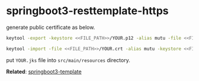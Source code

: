 # springboot3-resttemplate-https

generate public certificate as below.

```sh
keytool -export -keystore <<FILE_PATH>>/YOUR.p12 -alias mutu -file <<FILE_PATH>>/YOUR.crt -validity 3650
```
```sh
keytool -import -file <<FILE_PATH>>/YOUR.crt -alias mutu -keystore <<FILE_PATH>>/YOUR.jks
```
put `YOUR.jks` file into `src/main/resources` directory.

**Related**: [springboot3-template](https://github.com/zawthanoo/springboot3-template)
